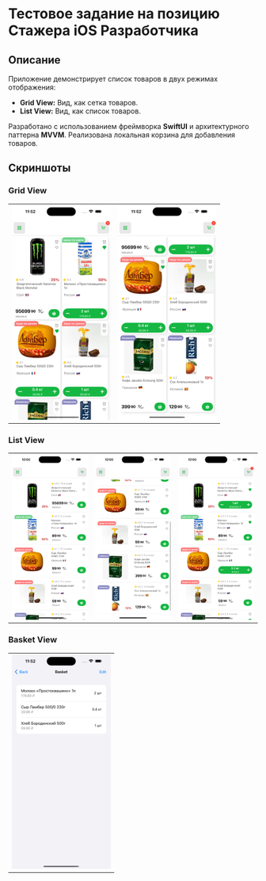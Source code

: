 # Тестовое задание на позицию Стажера iOS Разработчика

## Описание

Приложение демонстрирует список товаров в двух режимах отображения:

- **Grid View:** Вид, как сетка товаров.
- **List View:** Вид, как список товаров.

Разработано с использованием фреймворка **SwiftUI** и архитектурного паттерна **MVVM**. Реализована локальная корзина для добавления товаров.

## Скриншоты

### Grid View

<table>
  <tr>
    <td align="center"><img src="screenshots/grid_view1.png" alt="Grid View 1" width="200"></td>
    <td align="center"><img src="screenshots/grid_view2.png" alt="Grid View 2" width="200"></td>
  </tr>
</table>

### List View

<table>
  <tr>
    <td align="center"><img src="screenshots/list_view1.png" alt="List View 1" width="200"></td>
    <td align="center"><img src="screenshots/list_view2.png" alt="List View 2" width="200"></td>
    <td align="center"><img src="screenshots/list_view3.png" alt="List View 3" width="200"></td>
  </tr>
</table>

### Basket View

<table>
  <tr>
    <td align="center"><img src="screenshots/basket_view.png" alt="Basket View" width="200"></td>
  </tr>
</table>
